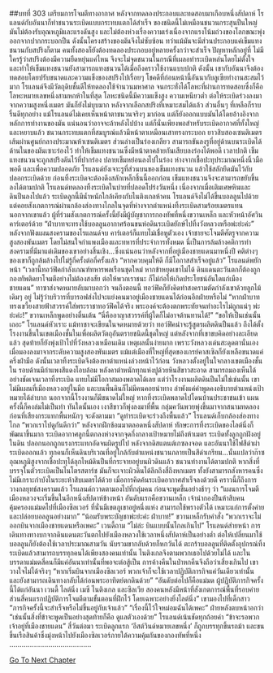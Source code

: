##บทที่ 303 เตรียมการโจมตีทางอากาศ
หลังจากทดลองประกอบและทดสอบมาเกือบหนึ่งสัปดาห์ โรแลนด์กับอันนาก็ทำชนวนระเบิดแบบกระทบแตกได้สำเร็จ
ของชนิดนี้ไม่เหมือนชนวนกระสุนปืนใหญ่ มันไม่ต้องรับอุณหภูมิและแรงดันสูง และไม่ต้องห่วงเรื่องความเร่งเนื่องจากแรงโน้มถ่วงของโลกขณะพุ่งออกจากปากกระบอกปืน ดังนั้นโครงสร้างของมันจึงไม่ซับซ้อน ทว่าแม้มันจะมีส่วนประกอบแค่เข็มแทงชนวนกับสปริงก็ตาม คนทั้งสองก็ยังต้องทดลองประกอบอยู่หลายครั้งกว่าจะสำเร็จ
ปัญหาหลักอยู่ที่ ไม่มีใครรู้ว่าสปริงต้องมีความยืดหยุ่นแค่ไหน จึงจะไม่จุดชนวนในกรณีที่เผลอทำระเบิดหล่นโดยไม่ตั้งใจ และทำให้เข็มแทงชนวนยังสามารถแทงชนวนได้เมื่อถึงคราวใช้งานแบบปกติ
ดังนั้น เขากับอันนาจึงต้องทดสอบโดยปรับขนาดและความแข็งของสปริงไปเรื่อยๆ
โชคดีที่ก่อนหน้านี้อันนากับลูเซียทำงานสะสมไว้มาก โรแลนด์จึงมีวัตถุดิบชั้นดีให้ทดลองใช้จำนวนมหาศาล จนกระทั่งได้โลหะที่ผ่านการทดสอบซึ่งก็คือโลหะหมายเลขหนึ่งสามหกห้าในที่สุด โลหะชนิดนี้มีความแข็งสูง ความเหนียวต่ำ ต่อให้ระเบิดร่วงลงมาจากความสูงหนึ่งเมตร มันก็ยังไม่บุบมาก
หลังจากเลือกสปริงที่เหมาะสมได้แล้ว ส่วนอื่นๆ ที่เหลือก็ราบรื่นดีทุกอย่าง แม้โรแลนด์ไม่เคยเห็นหน้าตาชนวนจริงๆ มาก่อน แต่ก็ยังออกแบบมันได้โดยอ้างอิงจากหลักการทำงานของมัน
แน่นอนว่าอาจจะล้าหลังไปบ้าง แต่ก็นั่นเพียงพอสำหรับระเบิดอากาศที่ทั้งใหญ่และหยาบแล้ว
ชนวนกระทบแตกที่สมบูรณ์แล้วมีหน้าตาเหมือนเสาทรงกระบอก ยาวสิบสองเซนติเมตร เส้นผ่านศูนย์กลางประมาณห้าเซนติเมตร ส่วนล่างเป็นร่องเกลียว สามารถขันลงรูที่อยู่ด้านบนระเบิดได้
ด้านในของมันเซาะร่องไว้ ทำให้เข็มแทงชนวนซึ่งมีหน้าตาคล้ายกันเสียบลงร่องได้พอดี เวลาปกติ เข็มแทงชนวนจะถูกสปริงดันไว้ที่ปากร่อง ปลายเข็มหย่อนลงไปในร่อง ห่างจากเชื้อปะทุประมาณหนึ่งนิ้วมือพอดี และเพื่อความปลอดภัย โรแลนด์ยังเจาะรูที่ส่วนบนของเข็มแทงชนวน แล้วใช้สลักยึดมันไว้กับปลอกระเบิดด้วย ก่อนทิ้งระเบิดจะต้องดึงสลักเหล็กชิ้นนี้ออกก่อน เข็มแทงชนวนจึงจะสามารถขยับขึ้นลงได้ตามปกติ
โรแลนด์ทดลองทิ้งระเบิดในบ่ายที่ปลอดโปร่งวันหนึ่ง
เนื่องจากเมื่อเติมเศษหินและดินปืนลงไปแล้ว ระเบิดลูกนี้มีน้ำหนักใกล้เคียงกับไนติงเกลห้าคน โรแลนด์จึงไม่ได้ขึ้นบอลลูนไปด้วย แต่คอยสังเกตการณ์ผ่านกล้องส่องทางไกลในจุดที่ห่างจากตำแหน่งทิ้งระเบิดสามร้อยเมตรแทน
นอกจากเขาแล้ว ผู้ที่ร่วมสังเกตการณ์ครั้งนี้ยังมีผู้บัญชาการกองทัพที่หนึ่งขวานเหล็ก และหัวหน้าอัศวินคาร์เตอร์ด้วย
“ฝ่าบาทจะทรงใช้บอลลูนอากาศร้อนขนห่อดินระเบิดยักษ์ไปทิ้งวังหลวงหรือพ่ะย่ะค่ะ” หลังจากฟังแผนสงครามของโรแลนด์จบ คาร์เตอร์ก็แทบไม่เชื่อหูตัวเอง เจ้าชายจะโจมตีศัตรูจากความสูงสองพันเมตร โดยไม่สนใจกำแพงเมืองและทหารที่ประจำการทั้งหมด นี่เป็นการล้มล้างคติการทำสงครามที่มีมาแต่เดิมของเขาอย่างสิ้นเชิง...ซึ่งแน่นอนว่าหลังจากที่อยู่เมืองชายแดนมาหนึ่งปี คติต่างๆ ของเขาก็ถูกล้มล้างไปไม่รู้กี่ครั้งต่อกี่ครั้งแล้ว
“หากควบคุมให้ดี ก็มีโอกาสสำเร็จอยู่แล้ว” โรแลนด์พยักหน้า “เวลานี้ทอว์ฟิคกำลังเกณฑ์ทหารพลเรือนชุดใหม่ หากข้าหยุดเขาไม่ได้ ดินแดนตะวันตกก็ต้องถูกกองทัพติดยาโจมตีอย่างไม่ต้องสงสัย ต่อให้พวกเราชนะ ก็ไม่ก่อให้เกิดประโยชน์อันใดแก่เมืองชายแดน”
ทาซาส่งจดหมายลับมาบอกว่า จนถึงตอนนี้ ทอว์ฟิคก็ยังคิดทำสงครามตัดกำลังเขาด้วยลูกไม้เดิมๆ อยู่ ไม่รู้ว่าบริวารที่บารอฟส่งไปจะแย่งคนมาอยู่เมืองชายแดนได้ก่อนอีกฝ่ายหรือไม่
“หากฝ่าบาททรงเขวี้ยงสายฟ้าสวรรค์ใส่พระราชาทอว์ฟิคได้จริง พระองค์จะต้องตกพระทัยจนทำอะไรไม่ถูกแน่ๆ พ่ะย่ะค่ะ!” ขวานเหล็กพูดอย่างตื่นเต้น “นี่คืออาญาสวรรค์ที่ผู้ใดก็ไม่อาจต้านทานได้!”
“ขอให้เป็นเช่นนั้นเถอะ” โรแลนด์หัวเราะ
แม้ทาซาจะเขียนในจดหมายด้วยว่า ทอว์ฟิคน่าจะรู้สูตรผลิตดินปืนแล้ว ถึงได้ตั้งโรงงานขึ้นในเขตเมืองชั้นในเพื่อผลิตวัตถุอันตรายชนิดนี้ชุดใหญ่ แต่หลังจากที่เขาขบคิดอย่างละเอียดแล้ว สุดท้ายก็ยังพุ่งเป้าไปที่วังหลวงเหมือนเดิม
เหตุผลนั้นง่ายมาก เพราะวังหลวงเด่นสะดุดตานั่นเอง
เมื่อมองลงมาจากระดับความสูงสองพันเมตร แม้แต่เมืองที่ใหญ่ที่สุดของเกรย์คาสเซิลก็ยังเหลือขนาดแค่ครึ่งฝ่ามือ ดังนั้นเวลาทิ้งระเบิดจึงต้องหาตำแหน่งล่วงหน้าไว้ก่อน วังหลวงตั้งอยู่ในใจกลางเขตเมืองชั้นใน รอบด้านมีกำแพงสีแดงโอบล้อม หลังคาตำหนักทุกแห่งปูด้วยหินสีขาวสะอาด สามารถมองเห็นได้อย่างชัดเจนเวลาทิ้งระเบิด แทบไม่มีโอกาสมองพลาดได้เลย
แต่ว่าโรงงานผลิตดินปืนไม่ใช่เช่นนั้น
เขาไม่มีแผนที่เมืองหลวงอยู่ในมือ และบนพื้นดินก็ไม่มีคนคอยนำทาง ลำพังแค่คำพูดคงอธิบายตำแหน่งเป้าหมายได้ลำบาก นอกจากนี้โรงงานก็มีขนาดไม่ใหญ่ หากทิ้งระเบิดพลาดไปโดนบ้านประชาชนเข้า แผนครั้งนี้ก็คงล่มไม่เป็นท่า
ทันใดนั้นเอง เงาสีขาวก็พุ่งลงมาที่พื้น กลุ่มควันพวยพุ่งขึ้นมาจากสนามทดลองก่อนที่เสียงกระแทกพื้นหนักๆ จะดังตามมา
“ดูท่าระเบิดจะร่วงถึงพื้นแล้ว” โรแลนด์เก็บกล้องส่องทางไกล “พวกเราไปดูกันดีกว่า”
หลังจากฝึกซ้อมมาตลอดหนึ่งสัปดาห์ ทักษะการทิ้งระเบิดของไลต์นิ่งก็พัฒนาขึ้นมาก ระเบิดอากาศลูกนี้ตกลงห่างจากจุดกึ่งกลางเป้าหมายไม่ถึงห้าเมตร ระเบิดทั้งลูกถูกฝังอยู่ในดิน ปลอกนอกถูกแรงกระแทกอัดจนผิดรูปไป
หลังจากดิสแตนต์เกซลงจอด และอันนาใช้ไฟสีดำผ่าระเบิดออกแล้ว ทุกคนก็เห็นดินบริเวณที่อยู่ใกล้กับตำแหน่งชนวนกลายเป็นสีดำเกรียม...นั่นแปลว่าก๊าซอุณหภูมิสูงจากเชื้อปะทุได้ลุกไหม้ดินปืนที่กระจายอยู่บนผิวดินแล้ว ชนวนทำงานได้ตามปกติ หากสิ่งที่บรรจุในตัวระเบิดเป็นไนโตรสตาร์ช มันก็จะเจาะผิวดินได้ลึกถึงสี่ถึงหกเมตร ทั้งยังสามารถสังหารคนซึ่งไม่มีเกราะกำบังในระยะห้าสิบเมตรได้ด้วย
เมื่อการคิดค้นระเบิดอากาศสำเร็จลงด้วยดี คราวนี้ก็ถึงการวางกลยุทธ์สงครามแล้ว
โรแลนด์กวาดตามองไปที่กลุ่มคน ก่อนจะพูดขึ้นอย่างช้าๆ ว่า “แผนการโจมตีเมืองหลวงจะเริ่มขึ้นในอีกหนึ่งสัปดาห์ข้างหน้า อันดับแรกคือขวานเหล็ก เจ้านำกองปืนห้าสิบคนคุ้มครองแม่มดไปที่เมืองซิลเวอร์ ที่นั่นมีเขตภูเขาอยู่หนึ่งแห่ง สามารถใช้พรางตัวได้ เหมาะแก่การตั้งค่ายและปล่อยบอลลูนอย่างมาก”
“น้อมรับพระบัญชาพ่ะย่ะค่ะ ฝ่าบาท!” ขวานเหล็กรับคำสั่ง
“พวกเราจะไม่ออกบินจากเมืองชายแดนหรือเพคะ” เวนดี้ถาม
“ไม่ล่ะ บินแบบนั้นไกลเกินไป” โรแลนด์ส่ายหน้า การเดินทางทางบกจากดินแดนตะวันตกไปยังเมืองหลวงใช้เวลาหนึ่งสัปดาห์เป็นอย่างต่ำ ต่อให้เปลี่ยนมาใช้บอลลูนก็ยังต้องใช้เวลาประมาณสามวัน นับรวมขากลับด้วยก็หกวันได้ ตะกร้าบอลลูนที่ติดตั้งอุปกรณ์ทิ้งระเบิดแล้วสามารถบรรทุกคนได้เพียงสองคนเท่านั้น ไนติงเกลจึงตามพวกเธอไปด้วยไม่ได้ และในบรรดาแม่มดสี่คนก็มีแค่อันนาเท่านั้นที่พอจะต่อสู้เป็น การค้างคืนในป่าหกคืนจึงถือว่าเสี่ยงเกินไป เขาวางใจไม่ได้จริงๆ “หากเริ่มบินจากเมืองซิลเวอร์ พวกเจ้าก็จะใช้เวลาปฏิบัติภารกิจแค่วันเดียวเท่านั้น และยังสามารถเดินทางกลับได้ก่อนพระอาทิตย์ตกดินด้วย”
“อันดับต่อไปก็คือแม่มด ผู้ปฏิบัติภารกิจครั้งนี้ได้แก่อันนา เวนดี้ ไลต์นิ่ง เมซี ไนติงเกล และซิลเวีย สองคนหลังมีหน้าที่สังเกตการณ์พื้นที่รอบค่าย ส่วนสี่คนแรกปฏิบัติการโจมตีตามขั้นตอนที่ฝึกไว้ โดยเฉพาะอย่างยิ่งไลต์นิ่ง” เขามองไปที่เด็กสาว “ภารกิจครั้งนี้จะสำเร็จหรือไม่ขึ้นอยู่กับเจ้าแล้ว”
“เรื่องนี้ไว้ใจหม่อมฉันได้เพคะ” ฝ่ายหลังตบหน้าอกว่า
“เช่นนั้นสิ่งที่ข้าจะพูดเป็นอย่างสุดท้ายก็คือ ดูแลตัวเองด้วย” โรแลนด์เน้นชัดทุกถ้อยคำ “ข้าจะรอพวกเจ้าอยู่ที่เมืองชายแดน”
สี่วันต่อมา ระเบิดลูกแรก ‘อีสต์วินด์หมายเลขหนึ่ง’ ก็ถูกบรรทุกขึ้นรถม้า และขนขึ้นเรือสินค้าซึ่งมุ่งหน้าไปยังเมืองซิลเวอร์ภายใต้ความคุ้มกันของกองทัพที่หนึ่ง
........................................


[Go To Next Chapter]( ./216.md)